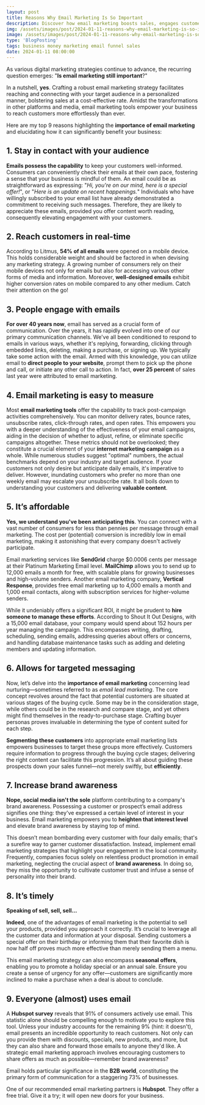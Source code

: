 ```yaml
---
layout: post
title: Reasons Why Email Marketing Is So Important
description: Discover how email marketing boosts sales, engages customers, and builds brand loyalty. Learn its affordability, scalability, and measurable impact.
img: /assets/images/post/2024-01-11-reasons-why-email-marketing-is-so-important/reasons-why-email-marketing-is-so-important.jpg
image: /assets/images/post/2024-01-11-reasons-why-email-marketing-is-so-important/reasons-why-email-marketing-is-so-important.jpg
type: 'BlogPosting'
tags: business money marketing email funnel sales
date: 2024-01-11 08:00:00   
---
```


As various digital marketing strategies continue to advance, the recurring question emerges: "**Is email marketing still important**?"

In a nutshell, **yes**. Crafting a robust email marketing strategy facilitates reaching and connecting with your target audience in a personalized manner, bolstering sales at a cost-effective rate. Amidst the transformations in other platforms and media, email marketing tools empower your business to reach customers more effortlessly than ever.

Here are my top 9 reasons highlighting the **importance of email marketing** and elucidating how it can significantly benefit your business:


## 1. Stay in contact with your audience
**Emails possess the capability** to keep your customers well-informed. Consumers can conveniently check their emails at their own pace, fostering a sense that your business is mindful of them. An email could be as straightforward as expressing: "*Hi, you're on our mind, here is a special offer!*", or "*Here is an update on recent happenings.*" Individuals who have willingly subscribed to your email list have already demonstrated a commitment to receiving such messages. Therefore, they are likely to appreciate these emails, provided you offer content worth reading, consequently elevating engagement with your customers.

## 2. Reach customers in real-time
According to Litmus, **54% of all emails** were opened on a mobile device. This holds considerable weight and should be factored in when devising any marketing strategy. A growing number of consumers rely on their mobile devices not only for emails but also for accessing various other forms of media and information. Moreover, **well-designed emails** exhibit higher conversion rates on mobile compared to any other medium. Catch their attention on the go!

## 3. People engage with emails
**For over 40 years now**, email has served as a crucial form of communication. Over the years, it has rapidly evolved into one of our primary communication channels. We've all been conditioned to respond to emails in various ways, whether it's replying, forwarding, clicking through embedded links, deleting, making a purchase, or signing up. We typically take some action with the email. Armed with this knowledge, you can utilize email to **direct people to your website**, prompt them to pick up the phone and call, or initiate any other call to action. In fact, **over 25 percent** of sales last year were attributed to email marketing.

## 4. Email marketing is easy to measure
Most **email marketing tools** offer the capability to track post-campaign activities comprehensively. You can monitor delivery rates, bounce rates, unsubscribe rates, click-through rates, and open rates. This empowers you with a deeper understanding of the effectiveness of your email campaigns, aiding in the decision of whether to adjust, refine, or eliminate specific campaigns altogether. These metrics should not be overlooked; they constitute a crucial element of your **internet marketing campaign** as a whole. While numerous studies suggest "optimal" numbers, the actual benchmarks depend on your industry and target audience. If your customers not only desire but anticipate daily emails, it's imperative to deliver. However, inundating customers who prefer no more than one weekly email may escalate your unsubscribe rate. It all boils down to understanding your customers and delivering **valuable content**.

## 5. It’s affordable
**Yes, we understand you've been anticipating this**. You can connect with a vast number of consumers for less than pennies per message through email marketing. The cost per (potential) conversion is incredibly low in email marketing, making it astonishing that every company doesn't actively participate.

Email marketing services like **SendGrid** charge $0.0006 cents per message at their Platinum Marketing Email level. **MailChimp** allows you to send up to 12,000 emails a month for free, with scalable plans for growing businesses and high-volume senders. Another email marketing company, **Vertical Response**, provides free email marketing up to 4,000 emails a month and 1,000 email contacts, along with subscription services for higher-volume senders.

While it undeniably offers a significant ROI, it might be prudent to **hire someone to manage these efforts**. According to Shout It Out Designs, with a 15,000 email database, your company would spend about 152 hours per year managing the campaign. This encompasses writing, drafting, scheduling, sending emails, addressing queries about offers or concerns, and handling database maintenance tasks such as adding and deleting members and updating information.

## 6. Allows for targeted messaging
Now, let’s delve into the **importance of email marketing** concerning lead nurturing—sometimes referred to as *email lead marketing*. The core concept revolves around the fact that potential customers are situated at various stages of the buying cycle. Some may be in the consideration stage, while others could be in the research and compare stage, and yet others might find themselves in the ready-to-purchase stage. Crafting buyer personas proves invaluable in determining the type of content suited for each step.

**Segmenting these customers** into appropriate email marketing lists empowers businesses to target these groups more effectively. Customers require information to progress through the buying cycle stages; delivering the right content can facilitate this progression. It’s all about guiding these prospects down your sales funnel—not merely swiftly, but **efficiently**.

## 7. Increase brand awareness
**Nope, social media isn't the sole** platform contributing to a company's brand awareness. Possessing a customer or prospect’s email address signifies one thing: they've expressed a certain level of interest in your business. Email marketing empowers you to **heighten that interest level** and elevate brand awareness by staying top of mind.

This doesn’t mean bombarding every customer with four daily emails; that's a surefire way to garner customer dissatisfaction. Instead, implement email marketing strategies that highlight your engagement in the local community. Frequently, companies focus solely on relentless product promotion in email marketing, neglecting the crucial aspect of **brand awareness**. In doing so, they miss the opportunity to cultivate customer trust and infuse a sense of personality into their brand.

## 8. It’s timely
**Speaking of sell, sell, sell…**

**Indeed**, one of the advantages of email marketing is the potential to sell your products, provided you approach it correctly. It’s crucial to leverage all the customer data and information at your disposal. Sending customers a special offer on their birthday or informing them that their favorite dish is now half off proves much more effective than merely sending them a menu.

This email marketing strategy can also encompass **seasonal offers**, enabling you to promote a holiday special or an annual sale. Ensure you create a sense of urgency for any offer—customers are significantly more inclined to make a purchase when a deal is about to conclude.

## 9. Everyone (almost) uses email
A **Hubspot survey** reveals that 91% of consumers actively use email. This statistic alone should be compelling enough to motivate you to explore this tool. Unless your industry accounts for the remaining 9% (hint: it doesn't), email presents an incredible opportunity to reach customers. Not only can you provide them with discounts, specials, new products, and more, but they can also share and forward those emails to anyone they'd like. A strategic email marketing approach involves encouraging customers to share offers as much as possible—remember brand awareness?

Email holds particular significance in the **B2B world**, constituting the primary form of communication for a staggering 73% of businesses.

One of our recommended email marketing partners is **Hubspot**. They offer a free trial. Give it a try; it will open new doors for your business.
